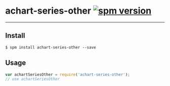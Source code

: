 # achart-series-other [![spm version](http://spmjs.io/badge/achart-series-other)](http://spmjs.io/package/achart-series-other)

---



## Install

```
$ spm install achart-series-other --save
```

## Usage

```js
var achartSeriesOther = require('achart-series-other');
// use achartSeriesOther
```
